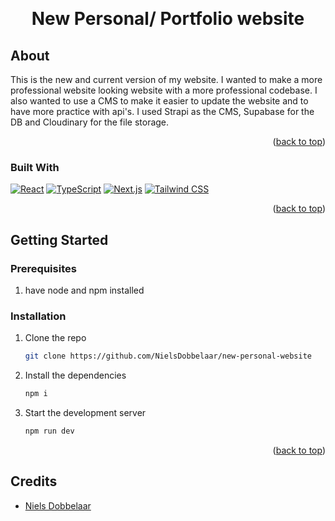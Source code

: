 <a name="readme-top"></a>

<br />
<div align="center">
  <h1 align="center">New Personal/ Portfolio website</h1>
</div>

## About

This is the new and current version of my website. I wanted to make a more professional website looking website with a more professional codebase. I also wanted to use a CMS to make it easier to update the website and to have more practice with api's. I used Strapi as the CMS, Supabase for the DB and Cloudinary for the file storage.

<p align="right">(<a href="#readme-top">back to top</a>)</p>

### Built With

[![React][React-badge]][React-url]
[![TypeScript][TypeScript-badge]][TypeScript-url]
[![Next.js][Next.js-badge]][Next.js-url]
[![Tailwind CSS][Tailwind-badge]][Tailwind-url]

<p align="right">(<a href="#readme-top">back to top</a>)</p>

## Getting Started

### Prerequisites

1. have node and npm installed

### Installation

1. Clone the repo
   ```sh
   git clone https://github.com/NielsDobbelaar/new-personal-website
   ```
2. Install the dependencies
   ```sh
   npm i
   ```
3. Start the development server
   ```sh
   npm run dev
   ```

<p align="right">(<a href="#readme-top">back to top</a>)</p>

## Credits

- [Niels Dobbelaar](https://github.com/NielsDobbelaar)

[React-badge]: https://img.shields.io/badge/React-20232a?style=for-the-badge&logo=react&logoColor=61DAFB
[React-url]: https://reactjs.org/
[TypeScript-badge]: https://img.shields.io/badge/TypeScript-3178C6?style=for-the-badge&logo=typescript&logoColor=ffffff
[TypeScript-url]: https://www.typescriptlang.org/
[Next.js-badge]: https://img.shields.io/badge/Next.js-000000?style=for-the-badge&logo=next.js&logoColor=white
[Next.js-url]: https://nextjs.org/
[Tailwind-badge]: https://img.shields.io/badge/Tailwind_CSS-38B2AC?style=for-the-badge&logo=tailwindcss&logoColor=ffffff
[Tailwind-url]: https://tailwindcss.com/
